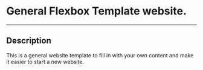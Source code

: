 # General Flexbox Template website.

---

## Description

This is a general website template to fill in with your own content and make it easier to start a new website.
